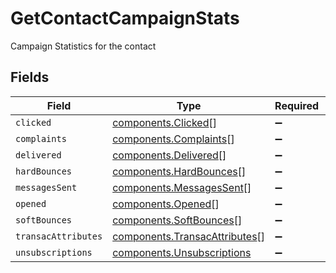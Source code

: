 # GetContactCampaignStats

Campaign Statistics for the contact


## Fields

| Field                                                                          | Type                                                                           | Required                                                                       | Description                                                                    |
| ------------------------------------------------------------------------------ | ------------------------------------------------------------------------------ | ------------------------------------------------------------------------------ | ------------------------------------------------------------------------------ |
| `clicked`                                                                      | [components.Clicked](../../models/components/clicked.md)[]                     | :heavy_minus_sign:                                                             | N/A                                                                            |
| `complaints`                                                                   | [components.Complaints](../../models/components/complaints.md)[]               | :heavy_minus_sign:                                                             | N/A                                                                            |
| `delivered`                                                                    | [components.Delivered](../../models/components/delivered.md)[]                 | :heavy_minus_sign:                                                             | N/A                                                                            |
| `hardBounces`                                                                  | [components.HardBounces](../../models/components/hardbounces.md)[]             | :heavy_minus_sign:                                                             | N/A                                                                            |
| `messagesSent`                                                                 | [components.MessagesSent](../../models/components/messagessent.md)[]           | :heavy_minus_sign:                                                             | N/A                                                                            |
| `opened`                                                                       | [components.Opened](../../models/components/opened.md)[]                       | :heavy_minus_sign:                                                             | N/A                                                                            |
| `softBounces`                                                                  | [components.SoftBounces](../../models/components/softbounces.md)[]             | :heavy_minus_sign:                                                             | N/A                                                                            |
| `transacAttributes`                                                            | [components.TransacAttributes](../../models/components/transacattributes.md)[] | :heavy_minus_sign:                                                             | N/A                                                                            |
| `unsubscriptions`                                                              | [components.Unsubscriptions](../../models/components/unsubscriptions.md)       | :heavy_minus_sign:                                                             | N/A                                                                            |